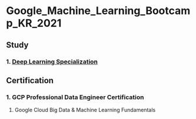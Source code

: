 # Google_Machine_Learning_Bootcamp_KR_2021

## Study
### 1. [Deep Learning Specialization](https://github.com/johanjun/Google_Machine_Learning_Bootcamp_KR_2021/issues/1)

## Certification
### 1. GCP Professional Data Engineer Certification
1. Google Cloud Big Data & Machine Learning Fundamentals
